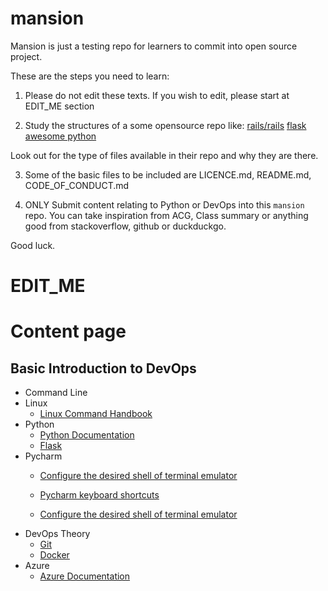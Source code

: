 # mansion

Mansion is just a testing repo for learners to commit into open source project. 

These are the steps you need to learn: 

1. Please do not edit these texts. If you wish to edit, please start at EDIT_ME section

2. Study the structures of a some opensource repo like: 
[rails/rails](https://github.com/rails/rails)
[flask](https://github.com/pallets/flask)
[awesome python](https://github.com/vinta/awesome-python)

Look out for the type of files available in their repo and why they are there.

3. Some of the basic files to be included are LICENCE.md, README.md, CODE_OF_CONDUCT.md

4. ONLY Submit content relating to Python or DevOps into this `mansion` repo. You can take inspiration from ACG, Class summary or anything good from stackoverflow, github or duckduckgo. 

Good luck.

# EDIT_ME

# Content page

## Basic Introduction to DevOps

- Command Line
- Linux
  - [Linux Command Handbook](https://www.freecodecamp.org/news/the-linux-commands-handbook/)
- Python
  - [Python Documentation](https://www.python.org/doc/)
  - [Flask](https://flask.palletsprojects.com/en/1.1.x/)
 - Pycharm
      - [Configure the desired shell of terminal emulator](https://www.jetbrains.com/help/pycharm/terminal-emulator.html#configure-the-terminal-emulator)
      - [Pycharm keyboard shortcuts](https://www.jetbrains.com/help/pycharm/mastering-keyboard-shortcuts.html) 

      - [Configure the desired shell of terminal emulator](https://www.jetbrains.com/help/pycharm/terminal-emulator.html#configure-the-terminal-emulator)
- DevOps Theory
  - [Git](https://git-scm.com/docs)
  - [Docker](https://docs.docker.com/get-started/overview/)
- Azure
  - [Azure Documentation](https://docs.microsoft.com/en-us/azure/?product=featured)
  



